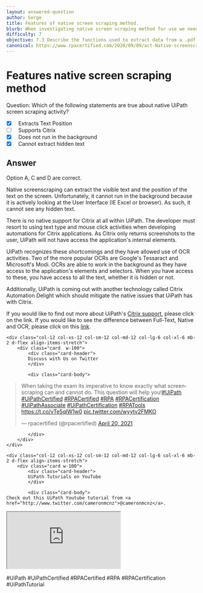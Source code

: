 ```yaml
---
layout: answered-question
author: Serge
title: Features of native screen scraping method.
blurb: When investigating native screen scraping method for use we need to know what it can and cannot do.
difficulty: 7
objective: 7.3 Describe the functions used to extract data from a .pdf file; for example, using OCR
canonical: https://www.rpacertified.com/2020/09/09/act-Native-screenscraping.html
---
```


<h1>Features native screen scraping method</h1>

Question:  Which of the following statements are true about native UiPath screen scraping activity?

 - [X] &nbsp;  Extracts Text Position
 - [ ] &nbsp;  Supports Citrix
 - [X] &nbsp;  Does not run in the background
 - [X] &nbsp;  Cannot extract hidden text

## Answer

Option A, C and D are correct.

Native screenscraping can extract the visible text and the position of the text on the screen. Unfortunately, it cannot run in the background because it is actively looking at the User Interface (IE Excel or browser). As such, it cannot see any hidden text.  

There is no native support for Citrix at all within UiPath. The developer must resort to using text type and mouse click activities when developing automations for Citrix applications. As Citrix only returns screenshots to the user, UiPath will not have access the application's internal elements.

UiPath recognizes these shortcomings and they have allowed use of OCR activities. Two of the more popular OCRs are Google's Tessaract and Microsoft's Modi. OCRs are able to work in the background as they have access to the application's elements and selectors. When you have access to these, you have access to all the text, whether it is hidden or not.

Additionally, UiPath is coming out with another technology called Citrix Automation Delight which should mitigate the native issues that UiPath has with Citrix.

If you would like to find out more about UiPath's <a href=https://www.uipath.com/solutions/technology/citrix-automationcitrix>Citrix support</a>, please click on the link.
If you would like to see the difference between Full-Text, Native and OCR, please click on this <a href=https://docs.uipath.com/studio/docs/output-or-screen-scraping-methods>link</a>.

<div class="row">
	
    <div class="col-12 col-xs-12 col-sm-12 col-md-12 col-lg-6 col-xl-6 mb-2 d-flex align-items-stretch">
        <div class="card  w-100">
            <div class="card-header">
            Discuss with Us on Twitter
            </div>

            <div class="card-body">
<!-- **************************** -->       


<blockquote class="twitter-tweet"><p lang="en" dir="ltr">When taking the exam its imperative to know exactly what screenscraping can and cannot do. This question will help you!<a href="https://twitter.com/hashtag/UiPath?src=hash&amp;ref_src=twsrc%5Etfw">#UiPath</a> <a href="https://twitter.com/hashtag/UiPathCertified?src=hash&amp;ref_src=twsrc%5Etfw">#UiPathCertified</a> <a href="https://twitter.com/hashtag/RPACertified?src=hash&amp;ref_src=twsrc%5Etfw">#RPACertified</a> <a href="https://twitter.com/hashtag/RPA?src=hash&amp;ref_src=twsrc%5Etfw">#RPA</a> <a href="https://twitter.com/hashtag/RPACertification?src=hash&amp;ref_src=twsrc%5Etfw">#RPACertification</a> <a href="https://twitter.com/hashtag/UiPathAssociate?src=hash&amp;ref_src=twsrc%5Etfw">#UiPathAssociate</a> <a href="https://twitter.com/hashtag/UiPathCertification?src=hash&amp;ref_src=twsrc%5Etfw">#UiPathCertification</a> <a href="https://twitter.com/hashtag/RPATools?src=hash&amp;ref_src=twsrc%5Etfw">#RPATools</a> <a href="https://t.co/vTe5qlW1w0">https://t.co/vTe5qlW1w0</a> <a href="https://t.co/wyytv2FMKO">pic.twitter.com/wyytv2FMKO</a></p>&mdash; rpacertified (@rpacertified) <a href="https://twitter.com/rpacertified/status/1384519249356595205?ref_src=twsrc%5Etfw">April 20, 2021</a></blockquote> <script async src="https://platform.twitter.com/widgets.js" charset="utf-8"></script>



<!-- **************************** -->   
            
            
            </div>
        </div>
    </div>
	
	<div class="col-12 col-xs-12 col-sm-12 col-md-12 col-lg-6 col-xl-6 mb-2 d-flex align-items-stretch">
        <div class="card w-100">
            <div class="card-header">
            UiPath Tutorials on YouTube
            </div>

            <div class="card-body">
	Check out this UiPath Youtube tutorial from <a href="http://www.twitter.com/cameronmcnz">@cameronmcnz</a>.	    
	    
<div class="embed-responsive embed-responsive-16by9">
	
<!-- ************* Add EMBED url here. It must include 'embed' in the URL!!! ****************** -->	
<iframe class="embed-responsive-item" src="https://www.youtube.com/embed/NPpEUSp1AwY"></iframe>
<!-- ******************************* -->	
</div>

#UiPath #UiPathCertified #RPACertified #RPA #RPACertification #UiPathTutorial
            </div>
        </div>
    </div>
	
</div>
